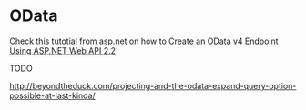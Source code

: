 # OData


Check this tutotial from asp.net on  how to [Create an OData v4 Endpoint Using ASP.NET Web API 2.2](http://www.asp.net/web-api/overview/odata-support-in-aspnet-web-api/odata-v4/create-an-odata-v4-endpoint)

TODO

http://beyondtheduck.com/projecting-and-the-odata-expand-query-option-possible-at-last-kinda/

